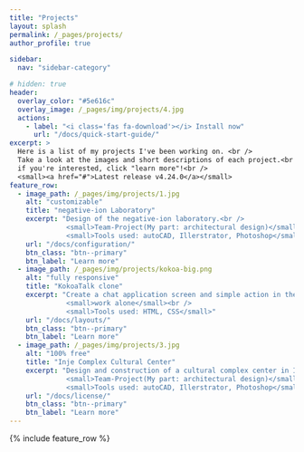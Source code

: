 ```yaml
---
title: "Projects"
layout: splash
permalink: /_pages/projects/
author_profile: true

sidebar:
  nav: "sidebar-category"

# hidden: true
header:
  overlay_color: "#5e616c"
  overlay_image: /_pages/img/projects/4.jpg
  actions:
    - label: "<i class='fas fa-download'></i> Install now"
      url: "/docs/quick-start-guide/"
excerpt: >
  Here is a list of my projects I've been working on. <br />
  Take a look at the images and short descriptions of each project.<br /> 
  if you're interested, click "learn more"!<br />
  <small><a href="#">Latest release v4.24.0</a></small>
feature_row:
  - image_path: /_pages/img/projects/1.jpg
    alt: "customizable"
    title: "negative-ion Laboratory"
    excerpt: "Design of the negative-ion laboratory.<br />
              <small>Team-Project(My part: architectural design)</small><br />
              <small>Tools used: autoCAD, Illerstrator, Photoshop</small>"
    url: "/docs/configuration/"
    btn_class: "btn--primary"
    btn_label: "Learn more"
  - image_path: /_pages/img/projects/kokoa-big.png
    alt: "fully responsive"
    title: "KokoaTalk clone"
    excerpt: "Create a chat application screen and simple action in the form of a web page by referring to the existing application.<br />
              <small>work alone</small><br />
              <small>Tools used: HTML, CSS</small>"
    url: "/docs/layouts/"
    btn_class: "btn--primary"
    btn_label: "Learn more"
  - image_path: /_pages/img/projects/3.jpg
    alt: "100% free"
    title: "Inje Complex Cultural Center"
    excerpt: "Design and construction of a cultural complex center in Inje, Seoul, Korea.<br />
              <small>Team-Project(My part: architectural design)</small><br />
              <small>Tools used: autoCAD, Illerstrator, Photoshop</small>"
    url: "/docs/license/"
    btn_class: "btn--primary"
    btn_label: "Learn more"  
---
```


{% include feature_row %}
